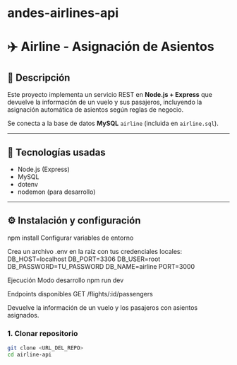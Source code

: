 # andes-airlines-api
# ✈️ Airline - Asignación de Asientos

## 📌 Descripción
Este proyecto implementa un servicio REST en **Node.js + Express** que devuelve la información de un vuelo y sus pasajeros, incluyendo la asignación automática de asientos según reglas de negocio.

Se conecta a la base de datos **MySQL** `airline` (incluida en `airline.sql`).

---

## 🚀 Tecnologías usadas
- Node.js (Express)
- MySQL
- dotenv
- nodemon (para desarrollo)

---

## ⚙️ Instalación y configuración
npm install
Configurar variables de entorno

Crea un archivo .env en la raíz con tus credenciales locales:
DB_HOST=localhost
DB_PORT=3306
DB_USER=root
DB_PASSWORD=TU_PASSWORD
DB_NAME=airline
PORT=3000

Ejecución
Modo desarrollo
npm run dev


Endpoints disponibles
GET /flights/:id/passengers

Devuelve la información de un vuelo y los pasajeros con asientos asignados.
### 1. Clonar repositorio
```bash
git clone <URL_DEL_REPO>
cd airline-api
